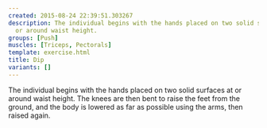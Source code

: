 ```yaml
---
created: 2015-08-24 22:39:51.303267
description: The individual begins with the hands placed on two solid surfaces at
  or around waist height.
groups: [Push]
muscles: [Triceps, Pectorals]
template: exercise.html
title: Dip
variants: []
---
```

The individual begins with the hands placed on two solid surfaces at or around waist height. The knees are then bent to raise the feet from the ground, and the body is lowered as far as possible using the arms, then raised again.